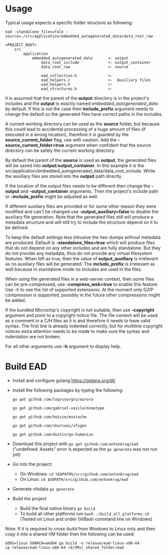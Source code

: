 # Usage

Typical usage expects a specific folder structure as following:

`ead -standalone_files=fale -source=./src/application/embedded_autogenerated_data/data_root_raw`

```
<PROJECT_ROOT>
    src
        application
            embedded_autogenerated_data       <- output
                data_root_include             <- output_container
                data_root_raw                 <- source

                ead_collection.h              <-
                ead_helpers.c                 <-  Auxiliary files
                ead_helpers.h                 <-
                ead_structures.h              <-
```

It is assumed that the parent of the **output** directory is in the project's includes and the **output** is exactly named *embedded_autogenerated_data* by default. If this is not the case then **include_prefix** argument needs to change the default so the generated files have correct paths in the includes.

A current working directory can be used as the **source** folder, but because this could lead to accidental processing of a huge amount of files (if executed in a wrong location), therefore it is guarded by the **source_current_folder** flag, use with caution. Add the **-source_current_folder=true** argument when confident that the source directory can be safely the current working directory.

By default the parent of the **source** is used as **output**, the generated files will be saved into **output**/**output_container**. In this example it is the src/application/embedded_autogenerated_data/data_root_include. While the auxiliary files are stored into the **output** path directly.

If the location of the output files needs to be different then change the **-output** and **-output_container** arguments. Then the project's include path or **-include_prefix** might be adjusted as well.

If different auxiliary files are provided or for some other reason they were modified and can't be changed use **-output_auxiliary=false** to disable the auxiliary file generation. Note that the generated files still will produce a metadata structure and will still try to include the structure depend on it to be defined.

To keep the default settings less intrusive the hex-dumps without metadata are produced. Default is **-standalone_files=true** which will produce files that do not depend on any other includes and are fully standalone. But they do not provide any metadata, thus do not provide any virtual filesystem features. When left as true, then the value of **output_auxiliary** is irrelevant as no auxiliary files will be generated. The **include_prefix** is irrelevant as well because in standalone mode no includes are used in the files.

When using the generated files in a web-server context, then some files can be pre-compressed, use **-compress_web=true** to enable this feature. Use -h to see the list of supported extensions. At the moment only GZIP compression is supported, possibly in the future other compressions might be added.

If the bundled Microchip's copyright is not suitable, then use **-copyright** argument and point to a copyright notice file. The file content will be used as a comment in a C/H files as it is and therefore it needs to have valid syntax. The first line is already indented correctly, but for multiline copyright notices extra attention needs to be made to make sure the syntax and indentation are not broken.

For all other arguments use **-h** argument to display help.

# Build EAD

- Install and configure golang https://golang.org/dl/
- Install the following packages by typing the following:

  `go get github.com/logrusorgru/aurora`

  `go get github.com/gabriel-vasile/mimetype`

  `go get github.com/hoisie/mustache`

  `go get github.com/shurcooL/vfsgen`

  `go get github.com/dustin/go-humanize`

- Download this project with `go get github.com/antonkrug/ead` ("undefined: Assets" error is expected as the `go generate` was not run yet)
- Go into the project:
  - On Windows: `cd %GOPATH%/src/github.com/antonkrug/ead`
  - On Linux: `cd $GOPATH/src/github.com/antonkrug/ead`

- Generate vfsdata `go generate`
- Build the project
  - Build the final native binary `go build`
  - To build all other platforms run `bash ./build_all_platforms.sh` (Tested on Linux and under GitBash command line on Windows)

Note: If it is required to cross-build from Windows to Linux only and then copy it into a shared VM folder then the following can be used:
```
GOOS=linux GOARCH=amd64 go build -o release/ead-linux-x86-64
cp release/ead-linux-x86-64 /d/VMs/_shared_folder/ead
```


